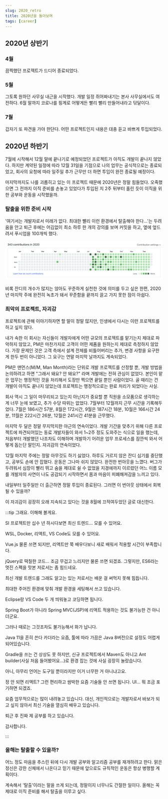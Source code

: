 ```yaml
---
slug: 2020_retro
title: 2020년을 돌아보며
tags: [career]
---
```


## 2020년 상반기

### 4월

끔찍했던 프로젝트가 드디어 종료되었다.

<!--truncate-->

### 5월

그토록 원하던 사무실 내근을 시작했다. 개발 일정 쥐어짜내기는 본사 사무실에서도 여전하다. 6월 말까지 코로나를 핑계로 어떻게든 빨리 빨리 만들어내라고 닦달이다.

### 7월

갑자기 또 파견을 가야 한단다. 어떤 프로젝트인지 내용은 대충 듣고 바쁘게 투입되었다.

## 2020년 하반기

7월에 시작해서 12월 말에 끝나기로 예정되었던 프로젝트가 아직도 개발이 끝나지 않았다. 하지만 계약된 일정에 따라 12월 31일을 기점으로 나의 업무는 공식적으로는 종료되었고, 회사의 요청에 따라 일주일 추가 근무만 더 하면 투입이 완전 종료될 예정이다.

마지막까지도 나를 괴롭히고 있는 이 프로젝트 때문에 2020년은 정말 힘들었다. 오죽했으면 그 전까지 이직 준비를 손놓고 있었다가 투입된 지 2주 뒤부터 홀린 듯이 이직을 위한 공부와 운동을 시작했을까.

### 탈출을 위한 준비 시작

'여기서는 개발자로서 미래가 없다. 최대한 빨리 이런 환경에서 탈출해야 한다...'는 두려움을 안고 퇴근 후에는 어김없이 최소 하루 한 개의 강의를 보며 커밋을 하고, 옆에 엎드려서 푸시업을 100개씩 했다.

![잔디 심기 반 년](./images/2020_retro.png)

비록 잔디의 개수가 많지는 않아도 꾸준하게 실천한 것에 의미를 두고 싶은 한편, 2020년 마지막 주에 완전히 녹초가 돼서 꾸준함을 끝까지 끌고 가지 못한 점이 아쉽다.

### 최악의 프로젝트, 자괴감

프로젝트에 관해 이야기하자면 할 말이 정말 많지만, 인생에서 다시는 이런 프로젝트를 하고 싶지 않다.

내가 속한 이 회사는 자신들이 개발자에게 어떤 규모의 프로젝트를 맡기는지 제대로 파악하지 않았고, PM은 마찬가지로 고객이 어떤 제품을 원하는지 제대로 측정하지 않았다. 가장 문제인 것은 고객 측에서 설계 전체를 비틀어버리는 추가, 변경 사항을 요구한 게 한두 번이 아니었다. 그 요구는 연말 마지막 날까지도 계속되었다.

PM은 맨먼스(M/M, Man Month)라는 단위로 개발 프로젝트를 산정할 뿐, 개발 방법을 논의하려고 하면 "그래서 돼요? 안 돼요?" 라며 개발에는 전혀 관심이 없었다. 본인이 맡은 업무는 행정적인 것을 처리해서 도장만 찍으면 끝일 뿐인 사람이었다. 골 때리는 건 개발이 아직도 끝나지 않았는데 프로젝트는 행정적으로는 완료 처리가 되었다는 사실.

회사 역시 그 일이 마무리되고 있는지 아닌지가 중요할 뿐 직원을 소모품으로 생각하는 게 너무 눈에 보였고, 추가 수당 따위는 없었다. 7월부터 12월까지 근무 시간을 기록해두었다. 7월은 186시간 57분, 8월은 172시간, 9월은 187시간 18분, 10월은 166시간 24분, 11월은 222시간 26분, 12월은 241시간 41분을 근무했다.

마지막 두 달은 정말 무지막지한 야근의 연속이었다. 개발 기간을 맞추기 위해 다른 프로젝트에 파견되어있는 동료 개발자들이 와서 1~2주 정도 도와주는 식으로 일을 했는데, 처음부터 개발했던 나조차도 이해하며 개발하기 어려운 업무 프로세스를 잠깐씩 와서 어떻게 돕는단 말인지. 자괴감의 연속이었다.

12월 마지막 주에는 정말 아무것도 하기 싫었다. 하루도 거르지 않은 잔디 심기를 중단했고, 공부도 손에 안 잡혔다. 운동은 그나마 쉬지 않았다. 완전한 번아웃을 느꼈다. 버그가 두려워서 심장이 빨리 뛰고 숨을 제대로 쉴 수 없었을 지경에까지 이르렀던 어느 이름 모를 개발자의 사연이 나도 공감되기 시작하면서 몸과 마음이 피폐해져감을 느끼고 있다.

내일부터 일주일만 더 출근하면 정말 투입이 종료된다. 그러면 이 번아웃 상태에서 회복될 수 있을까?

이 자괴감이 굉장히 오래 지속되고 있다는 것을 8월에 끄적여두었던 글로 대신한다.

:::tip 그래요. 이해해 볼게요.

SI 프로젝트만 십수 년 하시다보면 최신 트렌드... 모를 수 있어요.

WSL, Docker, 리액트, VS Code도 모를 수 있어요.

Vue.js 물론 쓰면 되지만, 리액트만 쭉 배우다보니 새로 배워서 적용할 시간이 부족합니다.

jQuery로 떡칠한 코드... 조금 무겁고 느리지만 물론 쓰면 되겠죠. 그렇지만, ES6라는 멋진 스펙을 맛본 저로서는 좀 힘드네요.

최신 개발 트렌드를 그래도 알고는 있는 저로서는 배운 걸 써먹지 못해 힘듭니다.

최대한 주어진 환경에 맞춰 개발 환경을 세팅해서 쓰고 있습니다.

Eclipse랑 VS Code 두 개 띄워놓고 코딩하면 됩니다.

Spring Boot가 아니라 Spring MVC(JSP)에 리액트 적용하는 것도 불가능한 건 아니더군요.

그러나 때로는 그것조차도 불가능해서 화가 납니다.

Java 11을 흔히 쓴다 카더라는 요즘, 툴에 따라 가끔은 Java 8버전으로 설정도 어렵게 되어있습니다.

Gradle을 쓰는 건 상상도 못 하지만, 신규 프로젝트에서 Maven도 아니고 Ant builder(사실 처음 들어봤어요...)로 환경 잡는 것에 사실 굉장히 놀랐습니다.

아니, 아무리 언어는 도구일 뿐이라지만 이거 너무한 거 아니냐고요.

정 안 되면 리액트? 그런 편리하고 쌈박한 요즘 기술들 안 쓰면 됩니다. UI... 뭐 조금 포기하면 되겠죠.

요즘 업무적으로는 많이 내려놓고 있습니다. 대신, 개인적으로는 개발자로서 바보가 되고 싶지 않아서 최신 기술을 열심히 배우고 있습니다.

퇴근 후 진짜 제 공부를 하고 있습니다.

감사합니다.

:::

### 올해는 탈출할 수 있을까?

어느 정도 마음을 추스린 뒤에 다시 개발 공부와 알고리즘 공부를 재개하려고 한다. 맑은 정신은 강한 신체에서 나온다고 믿기 때문에 앞으로도 규칙적인 운동은 항상 병행할 계획이다.

계속해서 '탈출'이라는 말을 쓰게 되는데, 정말이지 너무나도 간절한 일이다. 올해는 꼭 제대로 이직 준비를 해서 탈출을 이루고 싶다.
